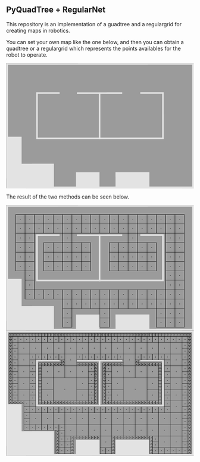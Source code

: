 PyQuadTree + RegularNet
-----------------------

This repository is an implementation of a guadtree and a regulargrid for creating maps in robotics.

You can set your own map like the one below, and then you can obtain a quadtree or a regulargrid which represents the points availables for the robot to operate.

<img align="center" src="in/office-map-12-18.png">

The result of the two methods can be seen below.

<img align="center" src="out/regular-grid.png">
<img align="center" src="out/quadtree.png">
